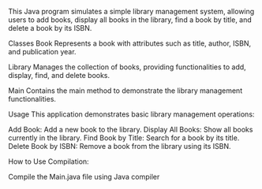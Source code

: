 This Java program simulates a simple library management system, allowing users to add books, display all books in the library, find a book by title, and delete a book by its ISBN.


Classes
Book
Represents a book with attributes such as title, author, ISBN, and publication year.

Library
Manages the collection of books, providing functionalities to add, display, find, and delete books.

Main
Contains the main method to demonstrate the library management functionalities.

Usage
This application demonstrates basic library management operations:

Add Book: Add a new book to the library.
Display All Books: Show all books currently in the library.
Find Book by Title: Search for a book by its title.
Delete Book by ISBN: Remove a book from the library using its ISBN.

How to Use
Compilation:

Compile the Main.java file using Java compiler